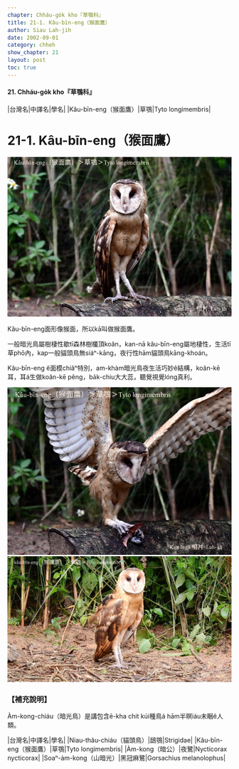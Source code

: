```yaml
---
chapter: Chháu-go̍k kho『草鶚科』
title: 21-1. Kâu-bīn-eng（猴面鷹）
author: Siau Lah-jih
date: 2002-09-01
category: chheh
show_chapter: 21
layout: post
toc: true
---
```


#### 21. Chháu-go̍k kho『草鶚科』


|台灣名|中譯名|學名|
|Kâu-bīn-eng（猴面鷹）|草鶚|Tyto longimembris|


# 21-1. Kâu-bīn-eng（猴面鷹）

![](../too5/21/21-1-1.Kâu-bīn-eng.jpg)


Kâu-bīn-eng面形像猴面，所以kā叫做猴面鷹。

一般暗光鳥屬樹棲性歇tī森林樹欉頂koân，kan-nā kâu-bīn-eng屬地棲性，生活tī草phō內，kap一般貓頭鳥無siáⁿ-kāng，夜行性hām貓頭鳥kāng-khoán。

Kâu-bīn-eng ê面模chiâⁿ特別，am-khàm暗光鳥夜生活巧妙ê結構，koân-kē耳，耳á生做koân-kē pêng，ba̍k-chiu大大蕊，聽覺視覺lóng真利。


![](../too5/21/21-1-2.Kâu-bīn-eng.jpg)
![](../too5/21/21-1-3.Kâu-bīn-eng.jpg)


### 【補充說明】

Àm-kong-chiáu（暗光鳥）是講包含ē-kha chit kúi種鳥á hām半暝iáu未睏ê人類。

|台灣名|中譯名|學名|
|Niau-thâu-chiáu（貓頭鳥）|鴟鶚|Strigidae|
|Kâu-bīn-eng（猴面鷹）|草鶚|Tyto longimembris|
|Àm-kong（暗公）|夜鷺|Nycticorax nycticorax|
|Soaⁿ-àm-kong（山暗光）|黑冠麻鷺|Gorsachius melanolophus|


